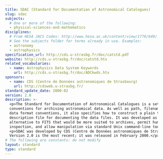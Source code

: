 ```yaml
---
title: SDAC (Standard for Documentation of Astronomical Catalogues)
slug: sdac
subjects:
  # One or more of the following:
  - physical-sciences-and-mathematics
disciplines:
  # From HESA JACS Codes: http://www.hesa.ac.uk/content/view/1776/649/
  # See the subjects folder for terms already in use. Examples:
  - astronomy
  - astrophysics
specification_url: http://cds.u-strasbg.fr/doc/catstd.pdf
website: http://cds.u-strasbg.fr/doc/catstd.htx
related_vocabularies:
  - name: Astrophysics Data System Keywords
    url: http://cds.u-strasbg.fr/doc/ADCkwds.htx
sponsors:
  - name: CDS (Centre de Données astronomiques de Strasbourg)
    url: http://cdsweb.u-strasbg.fr/
standard_update_date: 2000-02
version: 2.0
description: >-
  <p>The Standard for Documentation of Astronomical Catalogues is a set of
  conventions for archiving astronomical data. As well as path, filename and
  data format conventions, it also specifies how to construct a plain text
  description file for documenting the data files. It was developed as an
  alternative to FITS that would be more suited to archives, permit human
  inspection, and allow manipulation via standard Unix command-line tools.</p>
  <p>SDAC was developed by CDS (Centre de Données astronomiques de Strasbourg).
  Version 2.0 is the most recent; it was released in February 2000.</p>
# The following are constants: do not modify
layout: standard
type: standard
---
```

